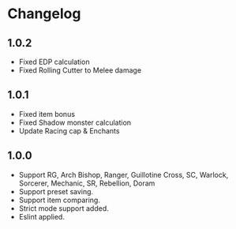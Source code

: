 # Changelog

## 1.0.2

- Fixed EDP calculation
- Fixed Rolling Cutter to Melee damage

## 1.0.1

- Fixed item bonus
- Fixed Shadow monster calculation
- Update Racing cap & Enchants

## 1.0.0

- Support RG, Arch Bishop, Ranger, Guillotine Cross, SC, Warlock, Sorcerer, Mechanic, SR, Rebellion, Doram
- Support preset saving.
- Support item comparing.
- Strict mode support added.
- Eslint applied.
